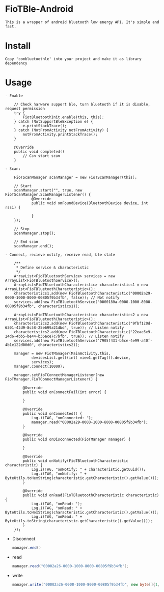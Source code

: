 # FioTBle-Android

    This is a wrapper of android bluetooth low energy API. It's simple and fast.

# Install 
    
    Copy 'combluetoothle' into your project and make it as library dependency

# Usage

    - Enable
  
        // Check harware support ble, turn bluetooth if it is disable, request permission
        try {
            FiotBluetoothInit.enable(this, this);
        } catch (NotSupportBleException e) {
            e.printStackTrace();
        } catch (NotFromActivity notFromActivity) {
            notFromActivity.printStackTrace();
        }

        @Override
        public void completed() 
            // Can start scan
        }

    - Scan:

        FioTScanManager scanManager = new FioTScanManager(this);

        // Start
        scanManager.start("", true, new FioTScanManager.ScanManagerListener() {
                @Override
                public void onFoundDevice(BluetoothDevice device, int rssi) {

                }
        });

        // Stop
        scanManager.stop();

        // End scan
        scanManager.end();
    
    - Connect, recieve notify, receive read, ble state

        /**
         * Define service & characteristic
         */
        ArrayList<FioTBluetoothService> services = new ArrayList<FioTBluetoothService>();
        ArrayList<FioTBluetoothCharacteristic> characteristics1 = new ArrayList<FioTBluetoothCharacteristic>();
        characteristics1.add(new FioTBluetoothCharacteristic("00002a29-0000-1000-8000-00805f9b34fb", false)); // Not notify
        services.add(new FioTBluetoothService("0000180a-0000-1000-8000-00805f9b34fb", characteristics1));

        ArrayList<FioTBluetoothCharacteristic> characteristics2 = new ArrayList<FioTBluetoothCharacteristic>();
        characteristics2.add(new FioTBluetoothCharacteristic("9fbf120d-6301-42d9-8c58-25e699a21dbd", true)); // Listen notify
        characteristics2.add(new FioTBluetoothCharacteristic("22eac6e9-24d6-4bb5-be44-b36ace7c7bfb", true)); // Listen notify
        services.add(new FioTBluetoothService("7905f431-b5ce-4e99-a40f-4b1e122d00d0", characteristics2));

        manager = new FioTManager(MainActivity.this,
                devicesList.get((int) view1.getTag()).device,
                services);
        manager.connect(10000);

        manager.setFioTConnectManagerListener(new FioTManager.FioTConnectManagerListener() {

            @Override
            public void onConnectFail(int error) {

            }

            @Override
            public void onConnected() {
                Log.i(TAG, "onConnected: ");
                manager.read("00002a29-0000-1000-8000-00805f9b34fb");
            }

            @Override
            public void onDisconnected(FioTManager manager) {

            }

            @Override
            public void onNotify(FioTBluetoothCharacteristic characteristic) {
                Log.i(TAG, "onNotify: " + characteristic.getUuid());
                Log.i(TAG, "onNofify: " + ByteUtils.toHexString(characteristic.getCharacteristic().getValue()));
            }

            @Override
            public void onRead(FioTBluetoothCharacteristic characteristic) {
                Log.i(TAG, "onRead: ");
                Log.i(TAG, "onRead: " + ByteUtils.toHexString(characteristic.getCharacteristic().getValue()));
                Log.i(TAG, "onRead: " + ByteUtils.toString(characteristic.getCharacteristic().getValue()));
            }
        });

- Disconnect
    ```java
    manager.end()
    ```
    
- read
    ``` java
   manager.read("00002a26-0000-1000-8000-00805f9b34fb");
    ```
- write
    ``` java
    manager.write("00002a26-0000-1000-8000-00805f9b34fb", new byte[]{1,2,3});
    ```
